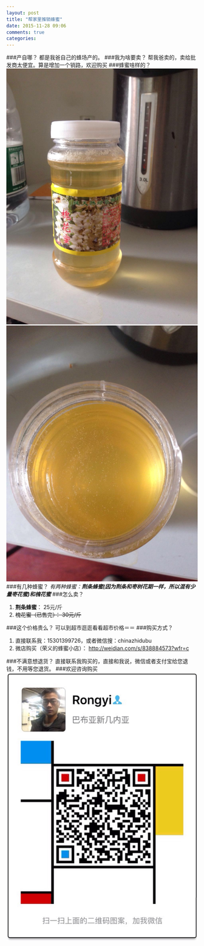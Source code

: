 ```yaml
---
layout: post
title: "帮家里推销蜂蜜"
date: 2015-11-28 09:06
comments: true
categories: 
---
```


###产自哪？
都是我爸自己的蜂场产的。
###我为啥要卖？
帮我爸卖的，卖给批发商太便宜。算是增加一个销路，欢迎购买
###蜂蜜啥样的？
![蜂蜜图片](/images/honey/1.jpg)
![蜂蜜图片](/images/honey/2.jpg)
###有几种蜂蜜？
_有两种蜂蜜：**荆条蜂蜜(因为荆条和枣树花期一样，所以混有少量枣花蜜)**和**槐花蜜**_
###怎么卖？  
1. **荆条蜂蜜**：  25元/斤
2. <span style="text-decoration:line-through;">槐花蜜（已售完）： 30元/斤</span>   

###这个价格贵么？
可以到超市逛逛看看超市价格＝＝
###购买方式？
1. 直接联系我：15301399726，或者微信搜：chinazhidubu
2. 微店购买（荣义的蜂蜜小店）： http://weidian.com/s/838884573?wfr=c    


###不满意想退货？
直接联系我购买的，直接和我说，微信或者支付宝给您退钱，不用等您退货。
###欢迎咨询购买
![蜂蜜图片](/images/honey/3.jpg)
